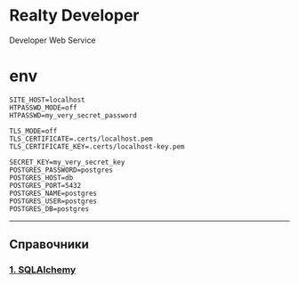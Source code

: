 # Realty Developer
Developer Web Service

# env
```
SITE_HOST=localhost
HTPASSWD_MODE=off
HTPASSWD=my_very_secret_password

TLS_MODE=off
TLS_CERTIFICATE=.certs/localhost.pem
TLS_CERTIFICATE_KEY=.certs/localhost-key.pem

SECRET_KEY=my_very_secret_key
POSTGRES_PASSWORD=postgres
POSTGRES_HOST=db
POSTGRES_PORT=5432
POSTGRES_NAME=postgres
POSTGRES_USER=postgres
POSTGRES_DB=postgres
```

***

## Справочники

### [1. SQLAlchemy](docs/backend/sqlalchemy.md)
